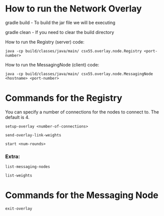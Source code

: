 # How to run the Network Overlay

gradle build - To build the jar file we will be executing

gradle clean - If you need to clear the build directory

How to run the Registry (server) code: 
```
java -cp build/classes/java/main/ csx55.overlay.node.Registry <port-number>
```

How to run the MessagingNode (client) code: 
```
java -cp build/classes/java/main/ csx55.overlay.node.MessagingNode <hostname> <port-number>
```

# Commands for the Registry
You can specify a number of connections for the nodes to connect to. The default is 4.
```
setup-overlay <number-of-connections>
```
```
send-overlay-link-weights
```
```
start <num-rounds>
```

### Extra:
```
list-messaging-nodes
```
```
list-weights
```
    
# Commands for the Messaging Node
```
exit-overlay
```
